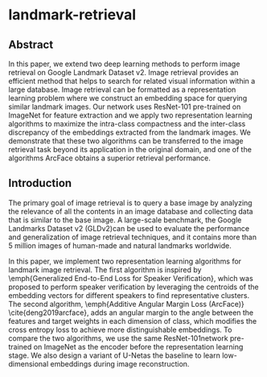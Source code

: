 # landmark-retrieval
## Abstract
In this paper, we extend two deep learning methods to perform image retrieval on Google Landmark Dataset v2. Image retrieval provides an efficient method that helps to search for related visual information within a large database. Image retrieval can be formatted as a representation learning problem where we construct an embedding space for querying similar landmark images. Our network uses ResNet-101 pre-trained on ImageNet for feature extraction and we apply two representation learning algorithms to maximize the intra-class compactness and the inter-class discrepancy of the embeddings extracted from the landmark images. We demonstrate that these two algorithms can be transferred to the image retrieval task beyond its application in the original domain, and one of the algorithms ArcFace obtains a superior retrieval performance.

## Introduction
The primary goal of image retrieval is to query a base image by analyzing the relevance of all the contents in an image database and collecting data that is similar to the base image. A large-scale benchmark, the Google Landmarks Dataset v2 (GLDv2)can be used to evaluate the performance and generalization of image retrieval techniques, and it contains more than 5 million images of human-made and natural landmarks worldwide. 

In this paper, we implement two representation learning algorithms for landmark image retrieval. The first algorithm is inspired by \emph{Generalized End-to-End Loss for Speaker Verification}, which was proposed to perform speaker verification by leveraging the centroids of the embedding vectors for different speakers to find representative clusters. The second algorithm, \emph{Additive Angular Margin Loss (ArcFace)} \cite{deng2019arcface}, adds an angular margin to the angle between the features and target weights in each dimension of class, which modifies the cross entropy loss to achieve more distinguishable embeddings. To compare the two algorithms, we use the same ResNet-101network pre-trained on ImageNet as the encoder before the representation learning stage. We also design a variant of U-Netas the baseline to learn low-dimensional embeddings during image reconstruction.

